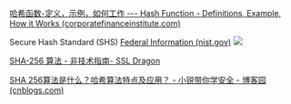 [哈希函数-定义，示例，如何工作 --- Hash Function - Definitions, Example, How it Works (corporatefinanceinstitute.com)](https://corporatefinanceinstitute.com/resources/cryptocurrency/hash-function/#what-is-a-hash-function)


Secure Hash Standard (SHS) 
[Federal Information (nist.gov)](https://nvlpubs.nist.gov/nistpubs/FIPS/NIST.FIPS.180-4.pdf)
![](Pasted%20image%2020240325170104.png)

[SHA-256 算法 - 非技术指南- SSL Dragon](https://www.ssldragon.com/zh/blog/sha-256-algorithm/#hashing-definition)

[SHA 256算法是什么？哈希算法特点及应用？ - 小锐带你学安全 - 博客园 (cnblogs.com)](https://www.cnblogs.com/ssltrus/p/16768433.html)  

